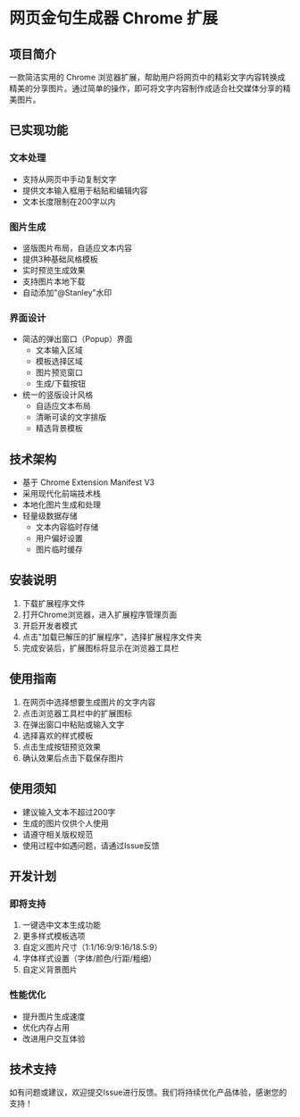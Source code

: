 # 网页金句生成器 Chrome 扩展

## 项目简介
一款简洁实用的 Chrome 浏览器扩展，帮助用户将网页中的精彩文字内容转换成精美的分享图片。通过简单的操作，即可将文字内容制作成适合社交媒体分享的精美图片。

## 已实现功能

### 文本处理
- 支持从网页中手动复制文字
- 提供文本输入框用于粘贴和编辑内容
- 文本长度限制在200字以内

### 图片生成
- 竖版图片布局，自适应文本内容
- 提供3种基础风格模板
- 实时预览生成效果
- 支持图片本地下载
- 自动添加"@Stanley"水印

### 界面设计
- 简洁的弹出窗口（Popup）界面
  * 文本输入区域
  * 模板选择区域
  * 图片预览窗口
  * 生成/下载按钮
- 统一的竖版设计风格
  * 自适应文本布局
  * 清晰可读的文字排版
  * 精选背景模板

## 技术架构
- 基于 Chrome Extension Manifest V3
- 采用现代化前端技术栈
- 本地化图片生成和处理
- 轻量级数据存储
  * 文本内容临时存储
  * 用户偏好设置
  * 图片临时缓存

## 安装说明
1. 下载扩展程序文件
2. 打开Chrome浏览器，进入扩展程序管理页面
3. 开启开发者模式
4. 点击"加载已解压的扩展程序"，选择扩展程序文件夹
5. 完成安装后，扩展图标将显示在浏览器工具栏

## 使用指南
1. 在网页中选择想要生成图片的文字内容
2. 点击浏览器工具栏中的扩展图标
3. 在弹出窗口中粘贴或输入文字
4. 选择喜欢的样式模板
5. 点击生成按钮预览效果
6. 确认效果后点击下载保存图片

## 使用须知
- 建议输入文本不超过200字
- 生成的图片仅供个人使用
- 请遵守相关版权规范
- 使用过程中如遇问题，请通过Issue反馈

## 开发计划
### 即将支持
1. 一键选中文本生成功能
2. 更多样式模板选项
3. 自定义图片尺寸（1:1/16:9/9:16/18.5:9）
4. 字体样式设置（字体/颜色/行距/粗细）
5. 自定义背景图片

### 性能优化
- 提升图片生成速度
- 优化内存占用
- 改进用户交互体验

## 技术支持
如有问题或建议，欢迎提交Issue进行反馈。我们将持续优化产品体验，感谢您的支持！